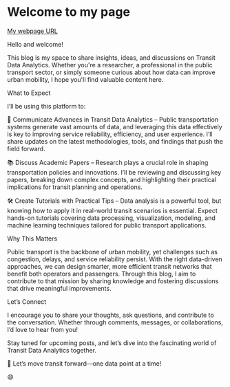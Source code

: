 # Welcome to my page

[My webpage URL](https://diego-init.github.io/pagehub/)

Hello and welcome!

This blog is my space to share insights, ideas, and discussions on Transit Data Analytics. Whether you're a researcher, a professional in the public transport sector, or simply someone curious about how data can improve urban mobility, I hope you'll find valuable content here.

What to Expect

I’ll be using this platform to:

🚆 Communicate Advances in Transit Data Analytics – Public transportation systems generate vast amounts of data, and leveraging this data effectively is key to improving service reliability, efficiency, and user experience. I’ll share updates on the latest methodologies, tools, and findings that push the field forward.

📚 Discuss Academic Papers – Research plays a crucial role in shaping transportation policies and innovations. I’ll be reviewing and discussing key papers, breaking down complex concepts, and highlighting their practical implications for transit planning and operations.

🛠️ Create Tutorials with Practical Tips – Data analysis is a powerful tool, but knowing how to apply it in real-world transit scenarios is essential. Expect hands-on tutorials covering data processing, visualization, modeling, and machine learning techniques tailored for public transport applications.

Why This Matters

Public transport is the backbone of urban mobility, yet challenges such as congestion, delays, and service reliability persist. With the right data-driven approaches, we can design smarter, more efficient transit networks that benefit both operators and passengers. Through this blog, I aim to contribute to that mission by sharing knowledge and fostering discussions that drive meaningful improvements.

Let’s Connect

I encourage you to share your thoughts, ask questions, and contribute to the conversation. Whether through comments, messages, or collaborations, I’d love to hear from you!

Stay tuned for upcoming posts, and let’s dive into the fascinating world of Transit Data Analytics together.

🚀 Let’s move transit forward—one data point at a time!

😄